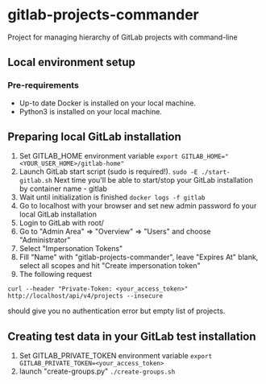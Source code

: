 # gitlab-projects-commander
Project for managing hierarchy of GitLab projects with command-line

## Local environment setup
### Pre-requirements
* Up-to date Docker is installed on your local machine.
* Python3 is installed on your local machine.
## Preparing local GitLab installation
1. Set GITLAB_HOME environment variable
```export GITLAB_HOME="<YOUR_USER_HOME>/gitlab-home"```
2. Launch GitLab start script (sudo is required!). 
```sudo -E ./start-gitlab.sh```
Next time you'll be able to start/stop your GitLab installation by container name - gitlab 
3. Wait until initialization is finished
```docker logs -f gitlab```
4. Go to localhost with your browser and set new admin password fo your local GitLab installation
5. Login to GitLab with root/<your password from p.5>
6. Go to "Admin Area" => "Overview" => "Users" and choose "Administrator"
7. Select "Impersonation Tokens"
8. Fill "Name" with "gitlab-projects-commander", leave "Expires At" blank, select all scopes and hit "Create impersonation token"
9. The following request 
```
curl --header "Private-Token: <your_access_token>" http://localhost/api/v4/projects --insecure
```
should give you no authentication error but empty list of projects.
## Creating test data in your GitLab test installation
1. Set GITLAB_PRIVATE_TOKEN environment variable
```export GITLAB_PRIVATE_TOKEN=<your_access_token>```
2. launch "create-groups.py"
```./create-groups.sh```
